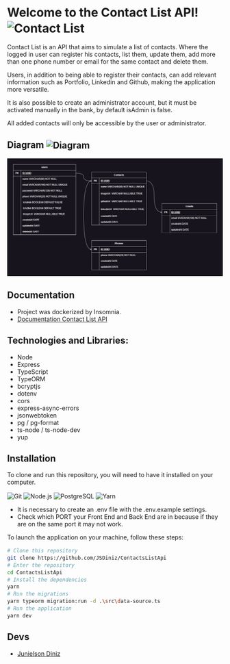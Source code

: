 # Welcome to the Contact List API!   <img align="center" width="3%" alt="Contact List" src="https://cdn.icon-icons.com/icons2/2420/PNG/512/contact_address_book_icon_146880.png" />

Contact List is an API that aims to simulate a list of contacts. Where the logged in user can register his contacts, list them, update them, add more than one phone number or email for the same contact and delete them.

Users, in addition to being able to register their contacts, can add relevant information such as Portfolio, Linkedin and Github, making the application more versatile.

It is also possible to create an administrator account, but it must be activated manually in the bank, by default isAdmin is false.

All added contacts will only be accessible by the user or administrator.

## Diagram <img align="center" width="5%" alt="Diagram" src="https://cdn.icon-icons.com/icons2/3780/PNG/512/workflow_diagram_plan_sitemap_planning_flowchart_hierarchy_management_network_process_icon_231904.png" />

![Library](ContactsListApi-Diagram.png)

## Documentation
* Project was dockerized by Insomnia.
* [Documentation Contact List API](https://contacts-list-api-documentation.vercel.app/)

## Technologies and Libraries:

* Node
* Express
* TypeScript
* TypeORM
* bcryptjs
* dotenv
* cors
* express-async-errors
* jsonwebtoken
* pg / pg-format
* ts-node / ts-node-dev
* yup

## Installation

To clone and run this repository, you will need to have it installed on your computer.

<div>
  <img align="center" width="80px" alt="Git" src="https://cdn.icon-icons.com/icons2/2415/PNG/512/git_original_wordmark_logo_icon_146510.png" />
  <img align="center" width="35px" alt="Node.js" src="https://cdn.icon-icons.com/icons2/2107/PNG/512/file_type_node_icon_130301.png" />
  <img align="center" width="200px"  alt="PostgreSQL" src="https://cdn.icon-icons.com/icons2/2699/PNG/512/postgresql_horizontal_logo_icon_169844.png" />
  <img align="center" width="70px" alt="Yarn" src="https://cdn.icon-icons.com/icons2/2415/PNG/512/yarn_original_wordmark_logo_icon_146288.png" />
</div>

* It is necessary to create an .env file with the .env.example settings.
* Check which PORT your Front End and Back End are in because if they are on the same port it may not work.

To launch the application on your machine, follow these steps:

```bash
# Clone this repository
git clone https://github.com/JSDiniz/ContactsListApi
# Enter the repository
cd ContactsListApi
# Install the dependencies
yarn
# Run the migrations
yarn typeorm migration:run -d .\src\data-source.ts
# Run the application
yarn dev
```

## Devs
* [Junielson Diniz](https://www.linkedin.com/in/junielson-diniz/)

